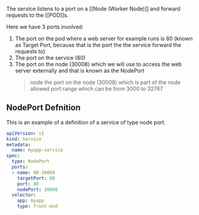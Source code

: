 The service listens to a port on a [[Node (Worker Node)]] and forward requests to the [[POD]]s.

Here we have 3 ports involved:

1. The port on the pod where a web server for example runs is 80 (known as Target Port, because that is the port the the service forward the requests to)
2. The port on the service (80)
3. The port on the node (30008) which we will use to access the web server externally and that is known as the NodePort
	> node the port on the node (30008) which is part of the node allowed port range which can be from 3000 to 32767
	
## NodePort Defnition

This is an example of a definition of a service of type node port.

```yaml
apiVersion: v1
kind: Service
metadata:
  name: myapp-service
spec:
  type: NodePort
  ports:
  - name: 80-30008
    targetPort: 80
    port: 80
    nodePort: 30008
  selector:
    app: myapp
    type: front-end
```
